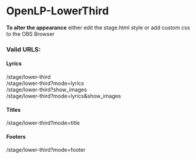 # OpenLP-LowerThird
<b>To alter the appearance</b> either edit the stage.html style or add custom css to the OBS Browser
<h3>Valid URLS:</h3>
<h4>Lyrics</h4>
/stage/lower-third</br>
/stage/lower-third?mode=lyrics</br>
/stage/lower-third?show_images</br>
/stage/lower-third?mode=lyrics&show_images</br>
<h4>Titles</h4>
/stage/lower-third?mode=title</br>
<h4>Footers</h4>
/stage/lower-third?mode=footer</br>

